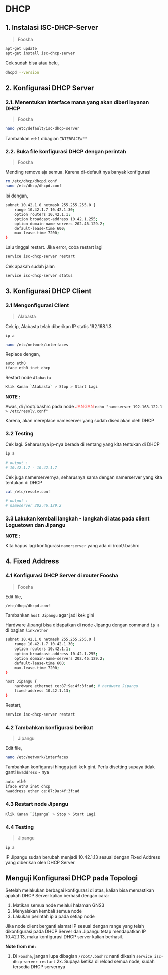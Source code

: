 # DHCP

## 1. Instalasi ISC-DHCP-Server

> Foosha

```sh
apt-get update
apt-get install isc-dhcp-server
```

Cek sudah bisa atau belu,

```sh
dhcpd --version
```

## 2. Konfigurasi DHCP Server

### 2.1. Menentukan interface mana yang akan diberi layanan DHCP

> Foosha

```sh
nano /etc/default/isc-dhcp-server
```

Tambahkan `eth1` dibagian `INTERFACE=""`

### 2.2. Buka file konfigurasi DHCP dengan perintah

> Foosha

Mending remove aja semua. Karena di-default nya banyak konfigurasi

```sh
rm /etc/dhcp/dhcpd.conf
nano /etc/dhcp/dhcpd.conf
```

Isi dengan,

```sh
subnet 10.42.1.0 netmask 255.255.255.0 {
    range 10.42.1.7 10.42.1.30;
    option routers 10.42.1.1;
    option broadcast-address 10.42.1.255;
    option domain-name-servers 202.46.129.2;
    default-lease-time 600;
    max-lease-time 7200;
}
```

Lalu tinggal restart. Jika error, coba restart lagi

```sh
service isc-dhcp-server restart
```

Cek apakah sudah jalan

```sh
service isc-dhcp-server status
```

## 3. Konfigurasi DHCP Client

### 3.1 Mengonfigurasi Client

> Alabasta

Cek ip, Alabasta telah diberikan IP statis 192.168.1.3

```sh
ip a
```

```sh
nano /etc/network/interfaces
```

Replace dengan,

```sh
auto eth0
iface eth0 inet dhcp
```

Restart node `Alabasta`

```sh
Klik Kanan `Alabasta` > Stop > Start Lagi
```

<span style="font-weight: bold">NOTE :</span>

Awas, di /root/.bashrc pada node <span style="color: #ff4f4f"> JANGAN </span> `echo "nameserver 192.168.122.1 > /etc/resolv.conf"`

Karena, akan mereplace nameserver yang sudah disediakan oleh DHCP

### 3.2 Testing

Cek lagi. Seharusnya ip-nya berada di rentang yang kita tentukan di DHCP

```sh
ip a

# output : 
# 10.42.1.7 - 10.42.1.7
```

Cek juga namerservernya, seharusnya sama dengan namerserver yang kita tentukan di DHCP

```sh
cat /etc/resolv.conf

# output :
# nameserver 202.46.129.2
```

### 3.3 Lakukan kembali langkah - langkah di atas pada client Loguetown dan Jipangu

<span style="font-weight: bold">NOTE :</span>

Kita hapus lagi konfigurasi `namerserver` yang ada di /root/.bashrc

## 4. Fixed Address

### 4.1 Konfigurasi DHCP Server di router Foosha

> Foosha

Edit file,

```sh
/etc/dhcp/dhcpd.conf
```

Tambahkan `host Jipangu` agar jadi kek gini

Hardware Jipangi bisa didapatkan di node Jipangu dengan command `ip a` di bagian `link/ether`

```sh
subnet 10.42.1.0 netmask 255.255.255.0 {
    range 10.42.1.7 10.42.1.30;
    option routers 10.42.1.1;
    option broadcast-address 10.42.1.255;
    option domain-name-servers 202.46.129.2;
    default-lease-time 600;
    max-lease-time 7200;
}

host Jipangu {
    hardware ethernet ce:87:9a:4f:3f:ad; # hardware Jipangu
    fixed-address 10.42.1.13;
}
```

Restart, 

```sh
service isc-dhcp-server restart
```

### 4.2 Tambahkan konfigurasi berikut

> Jipangu

Edit file,

```sh
nano /etc/network/interfaces
```

Tambahkan konfigurasi hingga jadi kek gini. Perlu disetting supaya tidak ganti `hwaddress` - nya

```sh
auto eth0
iface eth0 inet dhcp
hwaddress ether ce:87:9a:4f:3f:ad
```

### 4.3 Restart node Jipangu

```sh
Klik Kanan `Jipangu` > Stop > Start Lagi
```

### 4.4 Testing

> Jipangu

```sh
ip a
```

IP Jipangu sudah berubah menjadi 10.42.1.13 sesuai dengan Fixed Address yang diberikan oleh DHCP Server

## Menguji Konfigurasi DHCP pada Topologi

Setelah melakukan berbagai konfigurasi di atas, kalian bisa memastikan apakah DHCP Server kalian berhasil dengan cara:

1. Matikan semua node melalui halaman GNS3
2. Menyalakan kembali semua node
3. Lakukan perintah ip a pada setiap node

Jika node client berganti alamat IP sesuai dengan range yang telah dikonfigurasi pada DHCP Server dan Jipangu tetap mendapatkan IP 10.42.1.13, maka konfigurasi DHCP server kalian berhasil.

<span style="font-weight: bold">Note from me:</span>
1. Di `Foosha`, jangan lupa dibagian `/root/.bashrc` nanti dikasih `service isc-dhcp-server restart` 2x. Supaya ketika di reload semua node, sudah tersedia DHCP servernya

 
